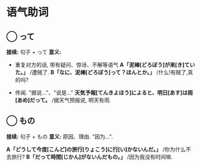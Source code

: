 # 语气助词

## ◯ って

**接续:** 句子 + って
​**意义:**

- 重复对方的话, 带有疑问、惊讶、不解等语气
  **A「泥棒[どろぼう]が来[き]ていた。」** /遭贼了.
  **B「なに、泥棒[どろぼう]って？ほんとか。」** /什么!有贼了,真的吗?

- 传闻. "据说..."、"说是..."
  **天気予報[てんきよほう]によると、明日[あす]は雨[あめ]だって。** /据天气预报说, 明天有雨.

## ◯ もの

**接续:** 句子 + もの
​**意义:** 原因、理由. "因为...".

**A「どうして今度[こんど]の旅行[りょこう]に行[い]かないんだ。」** /你为什么不去旅行?
**B「だって時間[じかん]がないんだもの。」** /因为我没有时间嘛.
